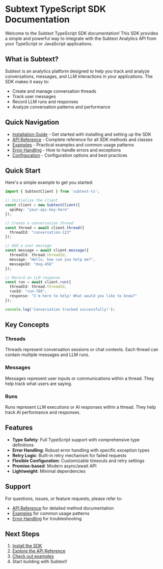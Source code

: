 # Subtext TypeScript SDK Documentation

Welcome to the Subtext TypeScript SDK documentation! This SDK provides a simple and powerful way to integrate with the Subtext Analytics API from your TypeScript or JavaScript applications.

## What is Subtext?

Subtext is an analytics platform designed to help you track and analyze conversations, messages, and LLM interactions in your applications. The SDK makes it easy to:

- Create and manage conversation threads
- Track user messages
- Record LLM runs and responses
- Analyze conversation patterns and performance

## Quick Navigation

- [Installation Guide](./installation.md) - Get started with installing and setting up the SDK
- [API Reference](./api-reference.md) - Complete reference for all SDK methods and classes
- [Examples](./examples.md) - Practical examples and common usage patterns
- [Error Handling](./error-handling.md) - How to handle errors and exceptions
- [Configuration](./configuration.md) - Configuration options and best practices

## Quick Start

Here's a simple example to get you started:

```typescript
import { SubtextClient } from 'subtext-ts';

// Initialize the client
const client = new SubtextClient({ 
  apiKey: "your-api-key-here" 
});

// Create a conversation thread
const thread = await client.thread({ 
  threadId: "conversation-123" 
});

// Add a user message
const message = await client.message({
  threadId: thread.threadId,
  message: "Hello, how can you help me?",
  messageId: "msg-456"
});

// Record an LLM response
const run = await client.run({
  threadId: thread.threadId,
  runId: "run-789",
  response: "I'm here to help! What would you like to know?"
});

console.log('Conversation tracked successfully!');
```

## Key Concepts

### Threads
Threads represent conversation sessions or chat contexts. Each thread can contain multiple messages and LLM runs.

### Messages
Messages represent user inputs or communications within a thread. They help track what users are saying.

### Runs
Runs represent LLM executions or AI responses within a thread. They help track AI performance and responses.

## Features

- **Type Safety**: Full TypeScript support with comprehensive type definitions
- **Error Handling**: Robust error handling with specific exception types
- **Retry Logic**: Built-in retry mechanism for failed requests
- **Flexible Configuration**: Customizable timeouts and retry settings
- **Promise-based**: Modern async/await API
- **Lightweight**: Minimal dependencies

## Support

For questions, issues, or feature requests, please refer to:
- [API Reference](./api-reference.md) for detailed method documentation
- [Examples](./examples.md) for common usage patterns
- [Error Handling](./error-handling.md) for troubleshooting

## Next Steps

1. [Install the SDK](./installation.md)
2. [Explore the API Reference](./api-reference.md)
3. [Check out examples](./examples.md)
4. Start building with Subtext!
